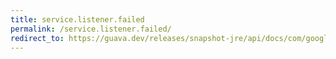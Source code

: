 ```yaml
---
title: service.listener.failed
permalink: /service.listener.failed/
redirect_to: https://guava.dev/releases/snapshot-jre/api/docs/com/google/common/util/concurrent/Service.Listener.html#failed-com.google.common.util.concurrent.Service.State-java.lang.Throwable-
---
```


